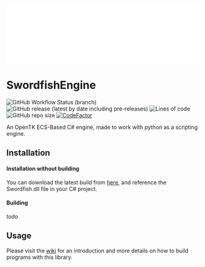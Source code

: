 
<p align="center"><img height="150px" src="assets/placeholder.png"></p>

# SwordfishEngine




<p align="center"> 
 
![GitHub Workflow Status (branch)](https://img.shields.io/github/workflow/status/kofu145/SwordfishEngine/.NET/main?logo=github)
![GitHub release (latest by date including pre-releases)](https://img.shields.io/github/v/release/kofu145/SwordfishEngine?include_prereleases)
![Lines of code](https://img.shields.io/tokei/lines/github/kofu145/SwordfishEngine)
![GitHub repo size](https://img.shields.io/github/repo-size/kofu145/SwordfishEngine) [![CodeFactor](https://www.codefactor.io/repository/github/kofu145/swordfishengine/badge)](https://www.codefactor.io/repository/github/kofu145/swordfishengine)
</p>

 An OpenTK ECS-Based C# engine, made to work with python as a scripting engine.

## Installation
#### Installation without building 
You can download the latest build from [here](https://github.com/kofu145/SwordfishEngine/releases/download/v0.1.0-alpha/v0.1.0.zip), and reference the Swordfish.dll file in your C# project.

#### Building
*todo* 

## Usage

Please visit the [wiki](https://github.com/kofu145/SwordfishEngine/wiki) for an introduction and more details on how to build programs with this library.
